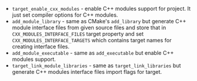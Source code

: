  * `target_enable_cxx_modules` - enable C++ modules support for project. It just set compiler options for C++ modules.
 * `add_module_library` - same as CMake's `add_library` but generate C++ module interface files from given source
   files and store that in `CXX_MODULES_INTERFACE_FILES` target property and set `CXX_MODULES_INTERFACE_TARGETS` which contains
   target names for creating interface files.
 * `add_module_executable` - same as `add_executable` but enable C++ modules support.
 * `target_link_module_libraries` - same as `target_link_libraries` but generate C++ modules interface files import
   flags for target.